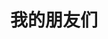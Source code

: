 ---
layout: links     # 必须
title: 我的朋友们   # 可选，这是友链页的标题
links:
  - group: 技术大佬
    icon: fas fa-user-tie
    items:
    - name: xaoxuu    # 博客名
      avatar: https://cdn.jsdelivr.net/gh/xaoxuu/assets@master/avatar/avatar.png  # 头像链接
      url: https://xaoxuu.com     # 博客链接
      backgroundColor: '#3E74C9' # 卡片背景颜色
      textColor: '#fff'  # 卡片文字颜色
      tags:     # 标签
      - IOS
  - group: py交易
    icon: fas fa-user-tie
    items:
    - name: adminerest's blog    # 博客名
      avatar: https://www.adminerest.com/images/head.png  # 头像链接
      url: https://www.adminerest.com/     # 博客链接
      backgroundColor: '#3300FF' # 卡片背景颜色
      textColor: '#FFF'  # 卡片文字颜色
      tags:     # 标签
      - 业余无线电
      - python
  - group: 长得帅
    icon: fas fa-user-tie
    items:
    - name: 肝之炼金师    # 博客名
      avatar: https://wxt.sinaimg.cn/thumb300/007VBhb5gy1gbr3qvt1u7j30cs0csglw.jpg  # 头像链接
      url: https://545641826.github.io/blog/about/     # 博客链接
      backgroundColor: '#3E74C9' # 卡片背景颜色
      textColor: '#fff'  # 卡片文字颜色
      tags:     # 标签
      - 臭美
      - 全栈
---
